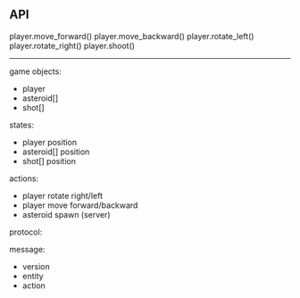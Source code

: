 ## API

player.move_forward()
player.move_backward()
player.rotate_left()
player.rotate_right()
player.shoot()

---

game objects:

- player
- asteroid[]
- shot[]

states:

- player position
- asteroid[] position
- shot[] position

actions:

- player rotate right/left
- player move forward/backward
- asteroid spawn (server)

protocol:

message:
- version
- entity
- action
